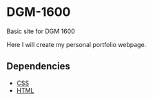 # DGM-1600
Basic site for DGM 1600

Here I will create my personal portfolio webpage. 



## Dependencies


- [CSS](https://developer.mozilla.org/en-US/docs/Web/CSS)
- [HTML](https://developer.mozilla.org/en-US/docs/Web/HTML)
